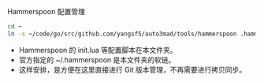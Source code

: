 Hammerspoon 配置管理

```sh
cd ~
ln -s ~/code/go/src/github.com/yangsf5/auto3mad/tools/hammerspoon .hammerspoon
```

- Hammerspoon 的 init.lua 等配置脚本在本文件夹。
- 官方指定的 ~/.hammerspoon 是本文件夹的软链。
- 这样安排，是方便在这里直接进行 Git 版本管理，不再需要进行拷贝同步。

